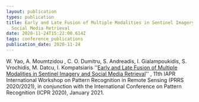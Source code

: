 ```yaml
---
layout: publication
types: publication
title: Early and Late Fusion of Multiple Modalities in Sentinel Imagery and
  Social Media Retrieval
date: 2020-11-24T15:22:00.614Z
tags: conference_publications
publication_date: 2020-11-24
---
```

W. Yao, A. Moumtzidou , C. O. Dumitru, S. Andreadis, I. Gialampoukidis, S. Vrochidis, M. Datcu, I. Kompatsiaris ''[Early and Late Fusion of Multiple Modalities in Sentinel Imagery and Social Media Retrieval](https://zenodo.org/record/4280739#.X70mCcBS9PY)'' , 11th IAPR International Workshop on Pattern Recognition in Remote Sensing (PRRS 2020/2021), in conjunction with the International Conference on Pattern Recognition (ICPR 2020), January 2021.